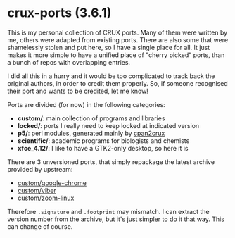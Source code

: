 # crux-ports (3.6.1)

This is my personal collection of CRUX ports. Many of them were written
by me, others were adapted from existing ports. There are also some that
were shamelessly stolen and put here, so I have a single place for all.
It just makes it more simple to have a unified place of "cherry picked"
ports, than a bunch of repos with overlapping entries.

I did all this in a hurry and it would be too complicated to track back
the original authors, in order to credit them properly. So, if someone
recognised their port and wants to be credited, let me know!

Ports are divided (for now) in the following categories:
* **custom/**: main collection of programs and libraries
* **locked/**: ports I really need to keep locked at indicated version
* **p5/**: perl modules, generated mainly by [cpan2crux](https://crux.nu/portdb/index.php?q=cpan2crux&a=search)
* **scientific/**: academic programs for biologists and chemists
* **xfce_4.12/**: I like to have a GTK2-only desktop, so here it is

There are 3 unversioned ports, that simply repackage the latest archive
provided by upstream:

* [custom/google-chrome](custom/google-chrome)
* [custom/viber](custom/viber)
* [custom/zoom-linux](custom/zoom-linux)

Therefore `.signature` and `.footprint` may mismatch. I can extract the
version number from the archive, but it's just simpler to do it that
way. This can change of course.
